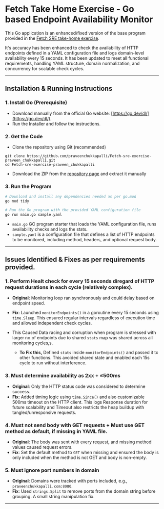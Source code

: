 # Fetch Take Home Exercise - Go based Endpoint Availability Monitor

This Go application is an enhanced/fixed version of the base program provided in the [Fetch SRE take-home exercise](https://github.com/fetch-rewards/sre-take-home-exercise-go).

It's accuracy has been enhanced to check the availability of HTTP endpoints defined in a YAML configuration file and logs domain-level availability every 15 seconds. It has been updated to meet all functional requirements, handling YAML structure, domain normalization, and concurrency for scalable check cycles.

---

## Installation & Running Instructions

### 1. Install Go (Prerequisite)

- Download manually from the official Go website: [https://go.dev/dl/](https://go.dev/dl/).
- Run the Installer and follow the instructions.

### 2. Get the Code

- Clone the repository using Git (recommended)

```
git clone https://github.com/praveenchukkapalli/Fetch-sre-exercise-praveen_chukkapalli.git
cd Fetch-sre-exercise-praveen_chukkapalli
```

- Download the ZIP from the [repository page](https://github.com/praveenchukkapalli/Fetch-sre-exercise-praveen_chukkapalli.git) and extract it manually



### 3. Run the Program

```bash
# Download and install any dependencies needed as per go.mod
go mod tidy
```

```bash
# Run the Go program with the provided YAML configuration file
go run main.go sample.yaml 
```

* `main.go` GO program starter that loads the YAML configuration file, runs availability checks and logs the stats.
* `sample.yaml` is a configuration file that defines a list of HTTP endpoints to be monitored, including method, headers, and optional request body.

---

## Issues Identified & Fixes as per requirements provided.

### 1. Perform Healt check for every 15 seconds diregard of HTTP request durations in each cycle (relatively complex).

- **Original**: Monitoring loop ran synchronously and could delay based on endpoint speed.
- **Fix**: Launched `monitorEndpoints()` in a goroutine every 15 seconds using `time.Sleep`. This ensured regular intervals regardless of execution time and allowed independent check cycles.

- This Caused Data racing and corruption when program is stressed with larger no.of endpoints due to shared  `stats` map was shared across all monitoring cycles,s.
    -  **To Fix this,** Defined `stats` inside `monitorEndpoints()` and passed it to other functions. This avoided shared state and enabled each 15s cycle to run without interference.

### 3. Must determine availability as 2xx + ≤500ms

- **Original**: Only the HTTP status code was considered to determine success.
- **Fix**: Added timing logic using `time.Since()` and also customizable 500ms timeout on the HTTP client. This logs Response duration for future scalability and Timeout also restricts the heap buildup with tangled/unresponsive requests.

### 4. Must not send body with GET requests + Must use GET method as default, if missing in YAML file.

- **Original**: The body was sent with every request, and missing method values caused request errors.
- **Fix**: Set the default method to `GET` when missing and ensured the body is only included when the method is not GET and body is non-empty.

### 5. Must ignore port numbers in domain

- **Original**: Domains were tracked with ports included, e.g., `praveenchukkapalli.com:8080`.
- **Fix**: Used `strings.Split` to remove ports from the domain string before grouping. A small string manipulation fix.

---
